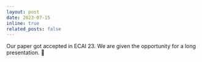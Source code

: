 ```yaml
---
layout: post
date: 2023-07-15 
inline: true
related_posts: false
---
```


Our paper got accepted in ECAI 23. We are given the opportunity for a long presentation. 🎉

